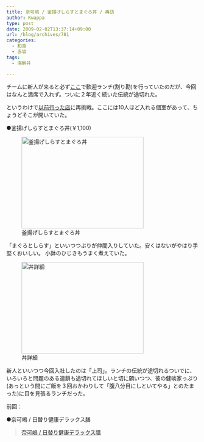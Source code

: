 ```yaml
---
title: 奈可嶋 / 釜揚げしらすとまぐろ丼 / 再訪
author: Kwappa
type: post
date: 2009-02-02T13:37:14+09:00
url: /blog/archives/781
categories:
  - 和食
  - 赤坂
tags:
  - 海鮮丼

---
```

チームに新人が来ると必ず<a href="http://r.tabelog.com/tokyo/A1308/A130801/13015199/" target="_blank" rel="noopener noreferrer">ここ</a>で歓迎ランチ(割り勘)を行っていたのだが、今回はなんと満席で入れず。ついに２年近く続いた伝統が途切れた。
  
というわけで<a href="http://www.kwappa.net/blog/archives/570" target="_blank" rel="noopener noreferrer">以前行った店</a>に再挑戦。ここには10人ほど入れる個室があって、ちょうどそこが開いていた。
  
●釜揚げしらすとまぐろ丼(￥1,100)
  
<figure id="attachment_782" aria-describedby="caption-attachment-782" style="width: 320px" class="wp-caption aligncenter"><img src="/blog/images/2009/03/09-02-02_13-36.jpg" alt="釜揚げしらすとまぐろ丼" title="釜揚げしらすとまぐろ丼" width="320" height="240" class="size-medium wp-image-782" /><figcaption id="caption-attachment-782" class="wp-caption-text">釜揚げしらすとまぐろ丼</figcaption></figure>
  
「まぐろとしらす」といいつつぶりが仲間入りしていた。安くはないがやはり手堅くおいしい。 小鉢のひじきもうまく煮えていた。
  
<figure id="attachment_783" aria-describedby="caption-attachment-783" style="width: 320px" class="wp-caption aligncenter"><img src="/blog/images/2009/03/09-02-02_13-37.jpg" alt="丼詳細" title="丼詳細" width="320" height="240" class="size-medium wp-image-783" /><figcaption id="caption-attachment-783" class="wp-caption-text">丼詳細</figcaption></figure>
  
新人といいつつ今回入社したのは「上司」。ランチの伝統が途切れるついでに、いろいろと問題のある連鎖も途切れてほしいと切に願いつつ、彼の健啖家っぷり(あっという間にご飯を３回おかわりして「腹八分目にしといてやる」とのたまった)に目を見張るランチだった。
  
前回：
  
●奈可嶋 / 日替り健康デラックス膳

<blockquote class="wp-embedded-content" data-secret="dX9LLUIMfI">
  <p>
    <a href="http://www.kwappa.net/blog/archives/570">奈可嶋 / 日替り健康デラックス膳</a>
  </p>
</blockquote>

<iframe title="&#8220;奈可嶋 / 日替り健康デラックス膳&#8221; &#8212; Kwappa談話室" class="wp-embedded-content" sandbox="allow-scripts" security="restricted" style="position: absolute; clip: rect(1px, 1px, 1px, 1px);" src="http://www.kwappa.net/blog/archives/570/embed#?secret=dX9LLUIMfI" data-secret="dX9LLUIMfI" width="580" height="327" frameborder="0" marginwidth="0" marginheight="0" scrolling="no"></iframe>

